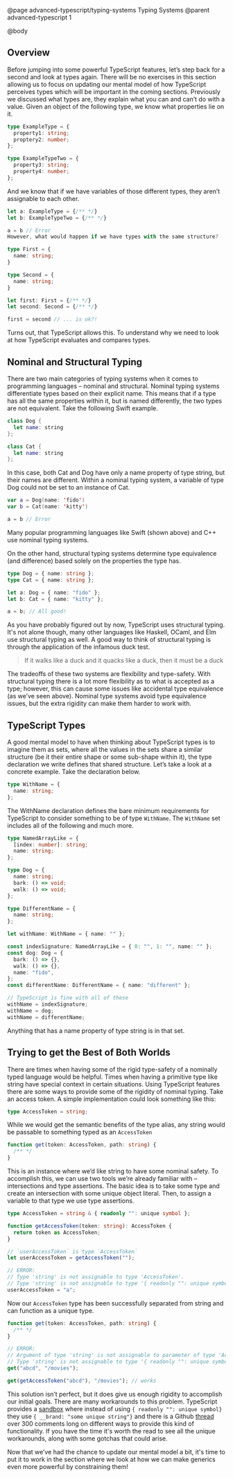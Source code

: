 @page advanced-typescript/typing-systems Typing Systems
@parent advanced-typescript 1

@body

## Overview

Before jumping into some powerful TypeScript features, let’s step back for a second and look at types again. There will be no exercises in this section allowing us to focus on updating our mental model of how TypeScript perceives types which will be important in the coming sections. Previously we discussed what types are, they explain what you can and can’t do with a value. Given an object of the following type, we know what properties lie on it.

```ts
type ExampleType = {
  property1: string;
  proptery2: number;
};

type ExampleTypeTwo = {
  property3: string;
  property4: number;
};
```

And we know that if we have variables of those different types, they aren’t assignable to each other.

```ts
let a: ExampleType = {/** */}
let b: ExampleTypeTwo = {/** */}

a = b // Error
However, what would happen if we have types with the same structure?

type First = {
  name: string;
}

type Second = {
  name: string;
}

let first: First = {/** */}
let second: Second = {/** */}

first = second // ... is ok?!
```

Turns out, that TypeScript allows this. To understand why we need to look at how TypeScript evaluates and compares types.

## Nominal and Structural Typing

There are two main categories of typing systems when it comes to programming languages – nominal and structural. Nominal typing systems differentiate types based on their explicit name. This means that if a type has all the same properties within it, but is named differently, the two types are not equivalent. Take the following Swift example.

```swift
class Dog {
  let name: string
};

class Cat {
  let name: string
};
```

In this case, both Cat and Dog have only a name property of type string, but their names are different. Within a nominal typing system, a variable of type Dog could not be set to an instance of Cat.

```swift
var a = Dog(name: 'fido')
var b = Cat(name: 'kitty')

a = b // Error
```

Many popular programming languages like Swift (shown above) and C++ use nominal typing systems.

On the other hand, structural typing systems determine type equivalence (and difference) based solely on the properties the type has.

```ts
type Dog = { name: string };
type Cat = { name: string };

let a: Dog = { name: "fido" };
let b: Cat = { name: "kitty" };

a = b; // All good!
```

As you have probably figured out by now, TypeScript uses structural typing. It's not alone though, many other languages like Haskell, OCaml, and Elm use structural typing as well. A good way to think of structural typing is through the application of the infamous duck test.

> If it walks like a duck and it quacks like a duck, then it must be a duck

The tradeoffs of these two systems are flexibility and type-safety. With structural typing there is a lot more flexibility as to what is accepted as a type; however, this can cause some issues like accidental type equivalence (as we’ve seen above). Nominal type systems avoid type equivalence issues, but the extra rigidity can make them harder to work with.

## TypeScript Types

A good mental model to have when thinking about TypeScript types is to imagine them as sets, where all the values in the sets share a similar structure (be it their entire shape or some sub-shape within it), the type declaration we write defines that shared structure. Let’s take a look at a concrete example. Take the declaration below.

```ts
type WithName = {
  name: string;
};
```

The WithName declaration defines the bare minimum requirements for TypeScript to consider something to be of type `WithName`. The `WithName` set includes all of the following and much more.

```ts
type NamedArrayLike = {
  [index: number]: string;
  name: string;
};

type Dog = {
  name: string;
  bark: () => void;
  walk: () => void;
};

type DifferentName = {
  name: string;
};

let withName: WithName = { name: "" };

const indexSignature: NamedArrayLike = { 0: "", 1: "", name: "" };
const dog: Dog = {
  bark: () => {},
  walk: () => {},
  name: "fido",
};
const differentName: DifferentName = { name: "different" };

// TypeScript is fine with all of these
withName = indexSignature;
withName = dog;
withName = differentName;
```

Anything that has a name property of type string is in that set.

## Trying to get the Best of Both Worlds

There are times when having some of the rigid type-safety of a nominally typed language would be helpful. Times when having a primitive type like string have special context in certain situations. Using TypeScript features there are some ways to provide some of the rigidity of nominal typing. Take an access token. A simple implementation could look something like this:

```ts
type AccessToken = string;
```

While we would get the semantic benefits of the type alias, any string would be passable to something typed as an `AccessToken`

```ts
function get(token: AccessToken, path: string) {
  /** */
}
```

This is an instance where we’d like string to have some nominal safety. To accomplish this, we can use two tools we’re already familiar with – intersections and type assertions. The basic idea is to take some type and create an intersection with some unique object literal. Then, to assign a variable to that type we use type assertions.

```ts
type AccessToken = string & { readonly "": unique symbol };

function getAccessToken(token: string): AccessToken {
  return token as AccessToken;
}

// `userAccessToken` is type `AccessToken`
let userAccessToken = getAccessToken("");

// ERROR:
// Type 'string' is not assignable to type 'AccessToken'.
// Type 'string' is not assignable to type '{ readonly "": unique symbol; }'
userAccessToken = "a";
```

Now our `AccessToken` type has been successfully separated from string and can function as a unique type.

```ts
function get(token: AccessToken, path: string) {
  /** */
}

// ERROR:
// Argument of type 'string' is not assignable to parameter of type 'AccessToken'.
// Type 'string' is not assignable to type '{ readonly "": unique symbol; }'.
get("abcd", "/movies");

get(getAccessToken("abcd"), "/movies"); // works
```

This solution isn’t perfect, but it does give us enough rigidity to accomplish our initial goals. There are many workarounds to this problem. TypeScript provides a [sandbox](https://www.typescriptlang.org/play?#code/PTAEHUAsFMDtQIagA4IE4BcCWBjArgDbqgYCey0oAZtNAQM6gFYDWlWGA5I3vdFYVBZ4AWwD29DAFgAUCFA4xAE2gAjBH3oAaEjFKI0lBEpVKhsDGNAAVctADKONFmQZEsM6uiKR0WfIQANwQsIlUCSioxNHdSMVhKAHdIXEhQXwRYRji8BUyFePosSTgMAlJ-MENy0HjdaCwYoJCw0I4KmUrQAAV0bAQCAB5bCgA+WS7rBDZGJDIKdzNFWEDoTFmCAlqqIQxGZDQxCkwsaHouy1rXLHiB2oT6ADoJmWEMNaoEHEp7bBw2GIAb1koCESgAXKBYHgRF40ABuEFQhC+SGSZywADmiJkoKc0AQ7yUAEEMGiMBjsUi8MglIToCSyaB0cIqbjmXhVCIOO80JC8B5+MIGaAAD7MimsnEAXxe8x+fwBAFVafTemgUaAALw9PpYAaDX64AGjHFdABKBKU8XKwzs406cjAUxm7lqqgAVt43JkzCJpmddvtDsdsIHDMYALQ20jPR3y0BG-5rABihxExO6AEltaBLcYY4bFWtTS95JbFGglIMANLQUj0NNiEQ6EbQB1dADCEfesxIdlAyVSoF4gYwMCYxTcYh2ByOazDjCo6a6dYbTZEi1AmKwq0Y4+gm4PoGCBDwlBnNjsca6ABkp4OUjg0mwGwVfNR0+DZAmAHJBLBMUJG5YF6TFAx1AAiSBm2gSCxVASDJGNNZ6Hg8VIIQVQxDwDB0MQ5YMC+PCzSdGwJ3oSAEAWS9jzpIjqGiR9hwJZ9tlAAA9IRGASBkGW-V4LA+L5KDA6As1gKJQGBdlsDKaByUpHFQTwNACEUqUkQQAAPawOAiAB+DSsRlF5lkkZFAkA4D4gkqJIQraJq3-KygOweIxO0XVwLssRRlzGTQRg1FpJIfSFMQgAJWDIJ0VT1MQ4B4OlLQtOw3DIUBML5MhSDiXSvC4rU3LgCwnC8NAFKkUI4jMuyiJcs7eIiJwQqR2KxKata5LUvZZDkzQeg6rkhrEKTAE0KKhLIOAfqJtKzYetkaVSPkbpjTtCgdDXegOzI7sCV7RB+wWVR9GQY1WXqZloGnWcQwXU5GB2rpl2bK8KEeUAAFF6D4Cx9U2fR8gGAgxESSNmAsqIYmgbSKWIq75S6YQYf9dz4Dezc5mvOUB3GtZ7GiDBukMKzoESXN1v+IsULQHRINgFE4IQyCaXohlSUg0tHXkAB5bkME26BtvrXayzAA76T7BMztAQxxCsrFrr4O6UAek5AxesisY+6Avt+-7+iB47wjEf5IYfGHQDhhHWqRuwUck6J0ZAz93pxz68YWAm0D03wAFlbuMQkkB1AWOFpgaGaZ3xudWsBvu0nAzxUYWdEtRXoCVWAQL2+QpaOz2khgQxYnV+dMH0YQ9e4CvQyerohzY61YE4adVjU6jBw4NJM7EVYc5Am8ZATaLfBc6yMc83Mk5TvA08ntyQM8hngrgnmuiTu2hbbHQA8JZ8h-ifPJZ7QNi8fNYjFgc6NbIcxa+DSvFy6dB2FgefTCEHYD30Ae1hEGQD3ccoAD4YCPrneII8EwABFSCx1wDPHU28NStUGEvGyoEEDgS8tBGKrM5qoXjhLUAv54i-kIGECIwtT6gELhfE6lA5Zwy-ldaEmwtwChUFQYUZhdZIFVl0S8c4G5nC+kqPgAgtjJDgKAHIoAqKrGOqeLA9E3bPm8CwGB+NixoFvGIMQLAaSWnoIQNwOpfYIW4UKBIZhxQcIIDiBMAA1AYaj6RKFMeY3M5DYCUM2FhGhvsDFGJMWccxm8yKWgwKpWAbZaGkNQcRfcE5DCxLQPAU8553bYz1iPFQKd37UAFPbOo4EMC+wAEKkCzLAgAFGoyE0JYRrAAJSQlJs2Yo0Ao4AlCcY5A3iCAYB5gmX2pjkCFEoDqGJcSEnykvBU6ptTYFRPkBJSQmRvgJLbHQhhMsBzNzSMUN0wgtmfwvDsJARS-o6CYmIT03om692OuZCkeBWpMQEJ-DGI9bmMF9k1TY3o3aBQlHTIaiY9EAG0AC6pl4wDmBREMpsAszvE3DqTZRFLkLLsJeIFYgQVovWWAS0ABHPAjQGSJN5mfQ6jCEzHIKCsBcGwthHAxncURj0zgXCsIYKlNKzDxHEd7SgxIcDfD+lgcI0AxK+VzJS6lhhqyKudmS8ixRdn2lITnZgbBagHhiPKLy1gUj0DbKAa0gZYBiDcOkuJx0EiJAuAOVQuFzAlGMOkTILhCDS2ujw4QHA3a0UtU7IoKhjo-LRV9AAmjhPI8AYwjj4Nqq1RyYDwByF0JRlB7VZhEMgZgOAOAWtORkux9xH45BiNYewTVJKARHvISAGAMDICGiARIfbHhmqcC4MomRMSPGiJiYA1ocD0GAFRDw2EjHAFwm0MgkYzWPA7SIAgQA) where instead of using `{ readonly "": unique symbol}` they use `{ __brand: "some unique string"}` and there is a Github [thread](https://github.com/Microsoft/TypeScript/issues/202) over 300 comments long on different ways to provide this kind of functionality. If you have the time it's worth the read to see all the unique workarounds, along with some gotchas that could arise.

Now that we’ve had the chance to update our mental model a bit, it's time to put it to work in the section where we look at how we can make generics even more powerful by constraining them!
